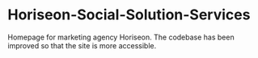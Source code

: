 # Horiseon-Social-Solution-Services
Homepage for marketing agency Horiseon. The codebase has been improved so that the site is more accessible. 
